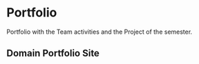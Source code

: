 # Portfolio
Portfolio with the Team activities and the Project of the semester.

## Domain Portfolio Site
